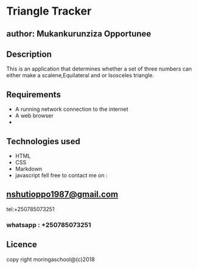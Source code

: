 # Triangle Tracker
## author: Mukankurunziza Opportunee
## Description
This is an application that determines whether a set of three numbers can either make a scalene,Equilateral and or Isosceles triangle.
## Requirements
* A running network connection to the internet
* A web browser
* 
## Technologies used
* HTML
* CSS
* Markdown
* javascript
fell free to contact me on :
## nshutioppo1987@gmail.com 
tel:+250785073251
### whatsapp : +250785073251
## Licence
copy right moringaschool@(c)2018